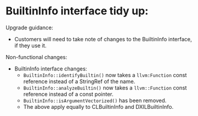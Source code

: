 # BuiltinInfo interface tidy up:

Upgrade guidance:
* Customers will need to take note of changes to the BuiltinInfo interface, if
  they use it.

Non-functional changes:
* BuiltinInfo interface changes:
  * `BuiltinInfo::identifyBuiltin()` now takes a `llvm:Function` const
    reference instead of a StringRef of the name.
  * `BuiltinInfo::analyzeBuiltin()` now takes a `llvm::Function` const
    reference instead of a const pointer.
  * `BuiltinInfo::isArgumentVectorized()` has been removed.
  * The above apply equally to CLBuiltinInfo and DXILBuiltinInfo.

